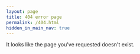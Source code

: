 ```yaml
---
layout: page
title: 404 error page
permalink: /404.html
hidden_in_main_nav: true
---
```


It looks like the page you've requested doesn't exist.
